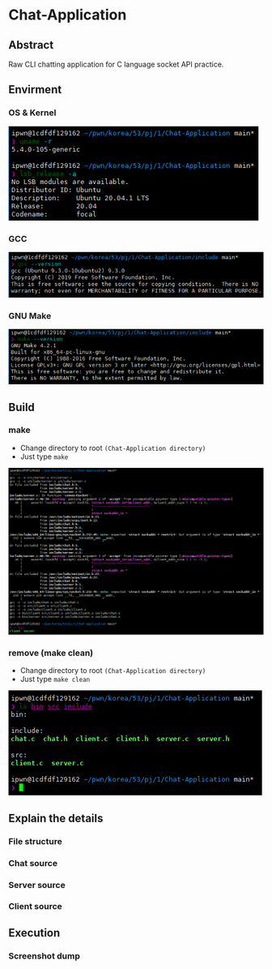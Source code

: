 # Chat-Application
## Abstract
Raw CLI chatting application for C language socket API practice.

## Envirment
### OS & Kernel
![os&kernel](./img/kernel_os_ver.png)
### GCC 
![gcc](./img/gcc_ver.png)
### GNU Make
![make](./img/make_ver.png)

## Build
### make
* Change directory to root `(Chat-Application directory)`
* Just type `make`

![build](./img/build.png)

### remove (make clean)
* Change directory to root `(Chat-Application directory)`
* Just type `make clean`

![clean](./img/clean.png)

## Explain the details
### File structure
### Chat source
### Server source
### Client source

## Execution
### Screenshot dump